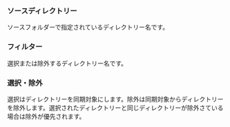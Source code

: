 ### ソースディレクトリー

ソースフォルダーで指定されているディレクトリー名です。 

### フィルター

選択または除外するディレクトリー名です。 

### 選択・除外

選択はディレクトリーを同期対象にします。除外は同期対象からディレクトリーを除外します。選択されたディレクトリーと同じディレクトリーが除外さている場合は除外が優先されます。
